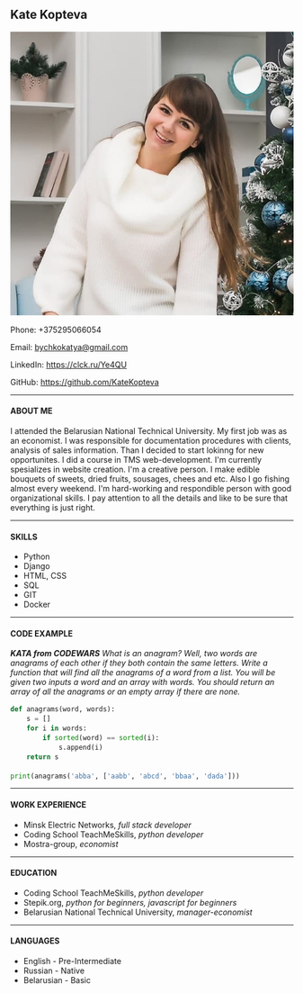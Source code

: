 ## Kate Kopteva

![photo](media/photo.jpg)

Phone: +375295066054

Email: bychkokatya@gmail.com

LinkedIn: <https://clck.ru/Ye4QU>

GitHub: <https://github.com/KateKopteva>

***

#### ABOUT ME

I attended the Belarusian National Technical University. My first job was as an economist. I was responsible for documentation procedures with clients, analysis of sales information. Than I decided to start lokinng for new opportunites. I did a course in TMS web-development. I'm currently spesializes in website creation.
I'm a creative person. I make edible bouquets of sweets, dried fruits, sousages, chees and etc. Also I go fishing almost every weekend.
I'm hard-working and respondible person with good organizational skills. I pay attention to all the details and like to be sure that everything is just right.

***

#### SKILLS

* Python
* Django
* HTML, CSS
* SQL
* GIT
* Docker
  
***
  
#### CODE EXAMPLE

***KATA from CODEWARS***
*What is an anagram? Well, two words are anagrams of each other if they both contain the same letters.
Write a function that will find all the anagrams of a word from a list. You will be given two inputs a word and an array with words. You should return an array of all the anagrams or an empty array if there are none.*

```python
def anagrams(word, words):
    s = []
    for i in words:
        if sorted(word) == sorted(i):
            s.append(i)       
    return s

print(anagrams('abba', ['aabb', 'abcd', 'bbaa', 'dada']))
```
***

#### WORK EXPERIENCE

* Minsk Electric Networks, *full stack developer* 
* Coding School TeachMeSkills, *python developer*
* Mostra-group, *economist*
  
***

#### EDUCATION

* Coding School TeachMeSkills, *python developer*
* Stepik.org, *python for beginners, javascript for beginners*
* Belarusian National Technical University, *manager-economist*
  
***

#### LANGUAGES

* English - Pre-Intermediate
* Russian - Native 
* Belarusian - Basic